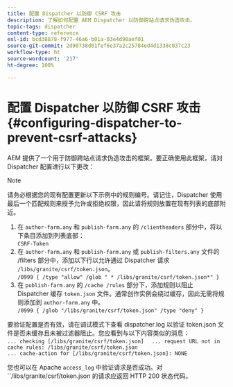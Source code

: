 ```yaml
---
title: 配置 Dispatcher 以防御 CSRF 攻击
description: 了解如何配置 AEM Dispatcher 以防御跨站点请求伪造攻击。
topic-tags: dispatcher
content-type: reference
exl-id: bcd38878-f977-46a6-b01a-03e4d90aef01
source-git-commit: 2d90738d01fef6e37a2c25784ed4d1338c037c23
workflow-type: ht
source-wordcount: '217'
ht-degree: 100%

---
```


# 配置 Dispatcher 以防御 CSRF 攻击{#configuring-dispatcher-to-prevent-csrf-attacks}

AEM 提供了一个用于防御跨站点请求伪造攻击的框架。要正确使用此框架，请对 Dispatcher 配置进行以下更改：

>[!NOTE]
>
>请务必根据您的现有配置更新以下示例中的规则编号。请记住，Dispatcher 使用最后一个匹配规则来授予允许或拒绝权限，因此请将规则放置在现有列表的底部附近。

1. 在 `author-farm.any` 和 `publish-farm.any` 的 `/clientheaders` 部分中，将以下条目添加到列表底部：\
   `CSRF-Token`
1. 在 `author-farm.any` 和 `publish-farm.any` 或 `publish-filters.any` 文件的 /filters 部分中，添加以下行以允许通过 Dispatcher 请求 `/libs/granite/csrf/token.json`。\
   `/0999 { /type "allow" /glob " * /libs/granite/csrf/token.json*" }`
1. 在 `publish-farm.any` 的 `/cache /rules` 部分下，添加规则以阻止 Dispatcher 缓存 `token.json` 文件。通常创作实例会绕过缓存，因此无需将规则添加到 `author-farm.any` 中。\
   `/0999 { /glob "/libs/granite/csrf/token.json" /type "deny" }`

要验证配置是否有效，请在调试模式下查看 dispatcher.log 以验证 token.json 文件是否未缓存且未被过滤器阻止。您应看到与以下内容类似的消息：\
`... checking [/libs/granite/csrf/token.json]  `
`... request URL not in cache rules: /libs/granite/csrf/token.json`\
`... cache-action for [/libs/granite/csrf/token.json]: NONE`

您也可以在 Apache `access_log` 中验证请求是否成功。对 ``/libs/granite/csrf/token.json 的请求应返回 HTTP 200 状态代码。
